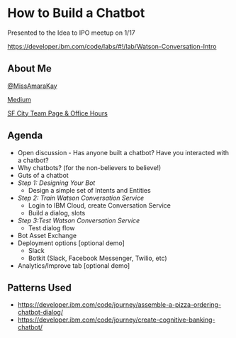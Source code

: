 # How to Build a Chatbot

Presented to the Idea to IPO meetup on 1/17

https://developer.ibm.com/code/labs/#!/lab/Watson-Conversation-Intro

## About Me
[@MissAmaraKay](https://twitter.com/MissAmaraKay)

[Medium](https://medium.com/@MissAmaraKay)

[SF City Team Page & Office Hours](https://developer.ibm.com/code/community/cities/san-francisco/)

## Agenda
* Open discussion - Has anyone built a chatbot? Have you interacted with a chatbot?
* Why chatbots? (for the non-believers to believe!)
* Guts of a chatbot 
* *Step 1: Designing Your Bot*
    * Design a simple set of Intents and Entities
* *Step 2: Train Watson Conversation Service*
  * Login to IBM Cloud, create Conversation Service
  * Build a dialog, slots
* *Step 3:Test Watson Conversation Service*
  * Test dialog flow
* Bot Asset Exchange
* Deployment options [optional demo]
    * Slack
    * Botkit (Slack, Facebook Messenger, Twilio, etc)
* Analytics/Improve tab [optional demo]

## Patterns Used
* https://developer.ibm.com/code/journey/assemble-a-pizza-ordering-chatbot-dialog/
* https://developer.ibm.com/code/journey/create-cognitive-banking-chatbot/

